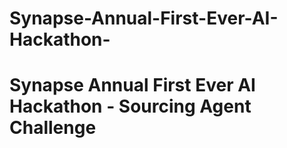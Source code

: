 # Synapse-Annual-First-Ever-AI-Hackathon-
# **Synapse Annual First Ever AI Hackathon - Sourcing Agent Challenge**  ##
